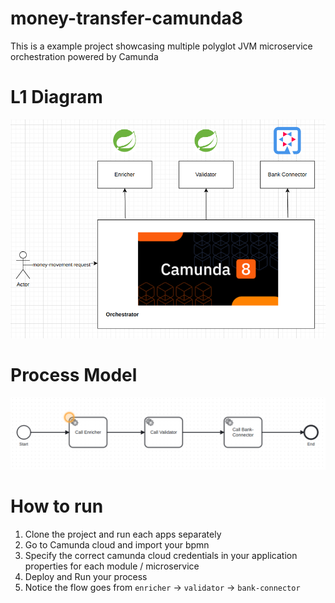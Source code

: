 # money-transfer-camunda8

This is a example project showcasing multiple polyglot JVM microservice orchestration powered by Camunda

# L1 Diagram

![l1 diagram](./docs/l1-diagram.png)

# Process Model
![process model](./docs/process-model.png)

# How to run
1. Clone the project and run each apps separately
2. Go to Camunda cloud and import your bpmn
3. Specify the correct camunda cloud credentials in your application properties for each module / microservice
4. Deploy and Run your process
5. Notice the flow goes from `enricher` -> `validator` -> `bank-connector`

